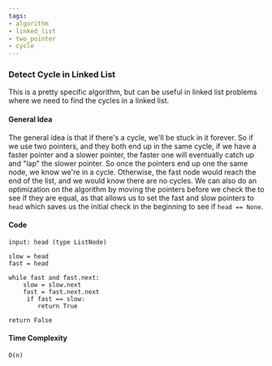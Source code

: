 ```yaml
---
tags:
- algorithm
- linked_list
- two_pointer
- cycle
---
```

### Detect Cycle in Linked List
This is a pretty specific algorithm, but can be useful in linked list problems where we need to find the cycles in a linked list. 

#### General Idea
The general idea is that if there's a cycle, we'll be stuck in it forever. So if we use two pointers, and they both end up in the same cycle, if we have a faster pointer and a slower pointer, the faster one will eventually catch up and "lap" the slower pointer. So once the pointers end up one the same node, we know we're in a cycle. Otherwise, the fast node would reach the end of the list, and we would know there are no cycles. 
We can also do an optimization on the algorithm by moving the pointers before we check the to see if they are equal, as that allows us to set the fast and slow pointers to `head` which saves us the initial check in the beginning to see if `head == None`.

#### Code
```
input: head (type ListNode)

slow = head
fast = head

while fast and fast.next:
    slow = slow.next
    fast = fast.next.next
     if fast == slow:
        return True

return False
```

#### Time Complexity
`O(n)`